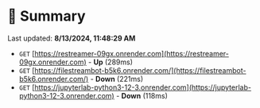 # 📖 Summary
Last updated: **8/13/2024, 11:48:29 AM**

- `GET` [https://restreamer-09gx.onrender.com](https://restreamer-09gx.onrender.com) - **Up** (289ms)
- `GET` [https://filestreambot-b5k6.onrender.com/](https://filestreambot-b5k6.onrender.com/) - **Down** (221ms)
- `GET` [https://jupyterlab-python3-12-3.onrender.com](https://jupyterlab-python3-12-3.onrender.com) - **Down** (118ms)
